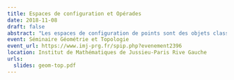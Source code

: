 ```yaml
---
title: Espaces de configuration et Opérades
date: 2018-11-08
draft: false
abstract: "Les espaces de configuration de points sont des objets classiques en topologie algébrique. L'étude de leur type d'homotopie engendre de nombreuses questions et applications dans différents domaines des mathématiques. Dans cet exposé, je présenterai des idées qui viennent de la théorie des opérades et qui permettent d'obtenir des résultats concernant le type d'homotopie rationnel des espaces de configuration de variétés."
event: Séminaire Géométrie et Topologie
event_url: https://www.imj-prg.fr/spip.php?evenement2396
location: Institut de Mathématiques de Jussieu-Paris Rive Gauche
urls:
  slides: geom-top.pdf
---
```

